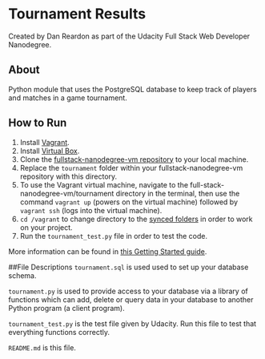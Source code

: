# Tournament Results
Created by Dan Reardon as part of the Udacity Full Stack Web Developer Nanodegree.

## About
Python module that uses the PostgreSQL database to keep track of players and matches in a game tournament.

## How to Run
1. Install [Vagrant](https://www.vagrantup.com/).
2. Install [Virtual Box](https://www.virtualbox.org/).
3. Clone the [fullstack-nanodegree-vm repository](\https://github.com/udacity/fullstack-nanodegree-vm) to your local machine.
4. Replace the <code>tournament</code> folder within your fullstack-nanodegree-vm repository with this directory.
5. To use the Vagrant virtual machine, navigate to the full-stack-nanodegree-vm/tournament directory in the terminal, then use the command <code>vagrant up</code> (powers on the virtual machine) followed by <code>vagrant ssh</code> (logs into the virtual machine).
6. <code>cd /vagrant</code> to change directory to the [synced folders](http://docs.vagrantup.com/v2/getting-started/synced_folders.html) in order to work on your project.
7. Run the <code>tournament_test.py</code> file in order to test the code.

More information can be found in [this Getting Started guide](https://docs.google.com/document/d/16IgOm4XprTaKxAa8w02y028oBECOoB1EI1ReddADEeY/pub?embedded=true).

##File Descriptions
<code>tournament.sql</code> is used used to set up your database schema.

<code>tournament.py</code> is used to provide access to your database via a library of
functions which can add, delete or query data in your database to another Python program (a client program).

<code>tournament_test.py</code> is the test file given by Udacity. Run this file to test that everything functions correctly.

<code>README.md</code> is this file.